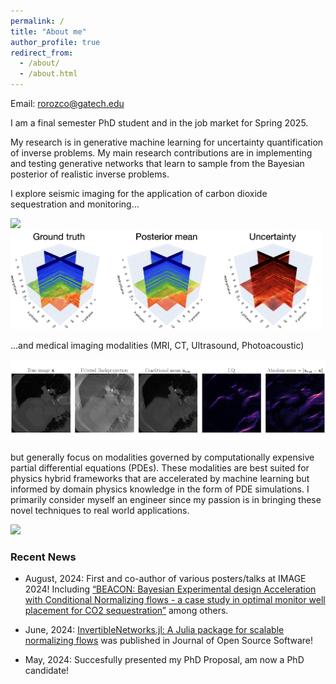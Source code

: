 ```yaml
---
permalink: /
title: "About me"
author_profile: true
redirect_from: 
  - /about/
  - /about.html
---
```

Email: rorozco@gatech.edu

I am a final semester PhD student and in the job market for Spring 2025. 

My research is in generative machine learning for uncertainty quantification of inverse problems. My main research contributions are in implementing and testing generative networks that learn to sample from the Bayesian posterior of realistic inverse problems. 

I explore seismic imaging for the application of carbon dioxide sequestration and monitoring... 

<p float="left">
  <img src="/images/rtm.gif" width="200">
  <img src="/images/3d_seismic.png" width="500">
</p>


...and medical imaging modalities (MRI, CT, Ultrasound, Photoacoustic) 

![Medical Imaging with Uncertainty Quantification](/images/uq_ct.jpeg)

but generally focus on modalities governed by computationally expensive partial differential equations (PDEs).  These modalities are best suited for physics hybrid frameworks that are accelerated by machine learning but informed by domain physics knowledge in the form of PDE simulations. I primarily consider myself an engineer since my passion is in bringing these novel techniques to real world applications.

<img src="/images/mri_post.gif" width="200">


### Recent News

* August, 2024: First and co-author of various posters/talks at IMAGE 2024! Including [“BEACON: Bayesian Experimental design Acceleration with Conditional Normalizing flows - a case study in optimal monitor well placement for CO2 sequestration”](https://arxiv.org/pdf/2404.00075) among others. 

* June, 2024: [InvertibleNetworks.jl: A Julia package for scalable normalizing flows](https://joss.theoj.org/papers/10.21105/joss.06554) was published in Journal of Open Source Software!

* May, 2024: Succesfully presented my PhD Proposal, am now a PhD candidate!
